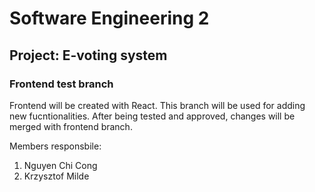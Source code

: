 # Software Engineering 2
## Project: E-voting system
### Frontend test branch 
Frontend will be created with React. This branch will be used for adding new fucntionalities. After being tested and approved, changes will be merged with frontend branch.

Members responsbile:
1. Nguyen Chi Cong
2. Krzysztof Milde

